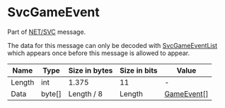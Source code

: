 # SvcGameEvent

Part of [NET/SVC](/classes/netsvc.md) message.

The data for this message can only be decoded with [SvcGameEventList](/classes/netsvc/svcgameeventlist.md) which appears once before this message is allowed to appear.

| Name | Type | Size in bytes | Size in bits | Value |
| --- | --- | --- | --- | --- |
| Length | int | 1.375 | 11 | - |
| Data | byte[] | Length / 8 | Length | [GameEvent[]](/classes/gameevent.md) |
